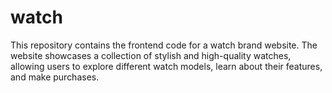 # watch
This repository contains the frontend code for a watch brand website. The website showcases a collection of stylish and high-quality watches, 
allowing users to explore different watch models, learn about their features, and make purchases.
